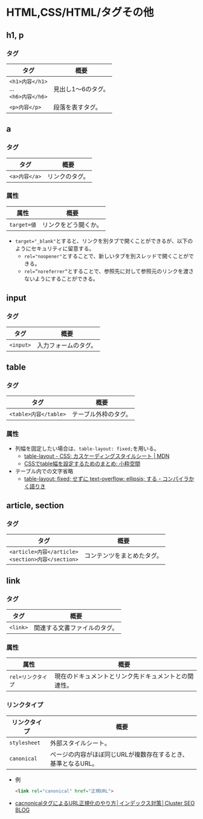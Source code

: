 # HTML,CSS/HTML/タグその他

## h1, p

### タグ

| タグ                                          | 概要               |
| --------------------------------------------- | ------------------ |
| `<h1>内容</h1>`<br />...<br />`<h6>内容</h6>` | 見出し1〜6のタグ。 |
| `<p>内容</p>`                                 | 段落を表すタグ。   |

## a

### タグ

| タグ          | 概要           |
| ------------- | -------------- |
| `<a>内容</a>` | リンクのタグ。 |

### 属性

| 属性        | 概要                 |
| ----------- | -------------------- |
| `target=値` | リンクをどう開くか。 |

- `target="_blank"`とすると、リンクを別タブで開くことができるが、以下のようにセキュリティに留意する。
  - `rel="noopener"`とすることで、新しいタブを別スレッドで開くことができる。
  - `rel=”noreferrer”`とすることで、参照先に対して参照元のリンクを渡さないようにすることができる。

## input

### タグ

| タグ      | 概要                 |
| --------- | -------------------- |
| `<input>` | 入力フォームのタグ。 |

## table

### タグ

| タグ                  | 概要                 |
| --------------------- | -------------------- |
| `<table>内容</table>` | テーブル外枠のタグ。 |

### 属性

- 列幅を固定したい場合は、`table-layout: fixed;`を用いる。
  - [table-layout - CSS: カスケーディングスタイルシート | MDN](https://developer.mozilla.org/ja/docs/Web/CSS/table-layout)
  - [CSSでtable幅を設定するためのまとめ: 小粋空間](http://www.koikikukan.com/archives/2012/08/20-005555.php)
- テーブル内での文字省略
  - [table-layout: fixed; せずに text-overflow: ellipsis; する - コンパイラかく語りき](https://chuckwebtips.hatenablog.com/entry/2017/07/09/183527)

## article, section

### タグ

| タグ                                                     | 概要                       |
| -------------------------------------------------------- | -------------------------- |
| `<article>内容</article>`<br />`<section>内容</section>` | コンテンツをまとめたタグ。 |

## link

### タグ

| タグ     | 概要                         |
| -------- | ---------------------------- |
| `<link>` | 関連する文書ファイルのタグ。 |

### 属性

| 属性               | 概要                                                 |
| ------------------ | ---------------------------------------------------- |
| `rel=リンクタイプ` | 現在のドキュメントとリンク先ドキュメントとの関連性。 |

### リンクタイプ

| リンクタイプ | 概要                                                         |
| ------------ | ------------------------------------------------------------ |
| `stylesheet` | 外部スタイルシート。                                         |
| `canonical`  | ページの内容がほぼ同じURLが複数存在するとき、基準となるURL。 |

- 例

  ```html
  <link rel="canonical" href="正規URL">
  ```

- [cacnonicalタグによるURL正規化のやり方│インデックス対策│Cluster SEO BLOG](https://cluster-seo.com/blog/canonical.html)

